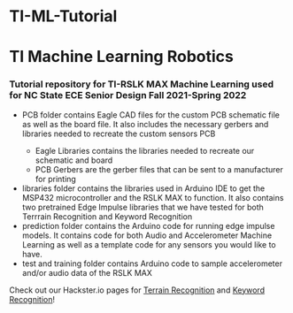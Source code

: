 # TI-ML-Tutorial
<html>
<body>
<h1>TI Machine Learning Robotics</h1>
<h3>Tutorial repository for TI-RSLK MAX Machine Learning used for NC State ECE Senior Design Fall 2021-Spring 2022</h3>
<ul>
    <li>PCB folder contains Eagle CAD files for the custom PCB schematic file as well as the board file. It also includes the necessary gerbers and libraries needed to recreate the custom sensors PCB</li>
    <ul>
        <li>Eagle Libraries contains the libraries needed to recreate our schematic and board</li>
        <li>PCB Gerbers are the gerber files that can be sent to a manufacturer for printing</li>
    </ul>
    <li>libraries folder contains the libraries used in Arduino IDE to get the MSP432 microcontroller and the RSLK MAX to function. 
    It also contains two pretrained Edge Impulse libraries that we have tested for both Terrrain Recognition and Keyword Recognition</li>
    <li>prediction folder contains the Arduino code for running edge impulse models. 
    It contains code for both Audio and Accelerometer Machine Learning as well as a template code for any sensors you would like to have.</li>
    <li>test and training folder contains Arduino code to sample accelerometer and/or audio data of the RSLK MAX</li>
</ul>
    
<p> Check out our Hackster.io pages for
<a href="https://www.hackster.io/nc-state-ece-design-team-3-fall-2021-spring-2022/ti-rslk-machine-learning-robotics-terrain-recognition-a90367">Terrain Recognition</a> and 
<a href="https://www.hackster.io/nc-state-ece-design-team-3-fall-2021-spring-2022/ti-rslk-machine-learning-robotics-keyword-recognition-d96755">Keyword Recognition</a>!
</p>
</body>
</html>
